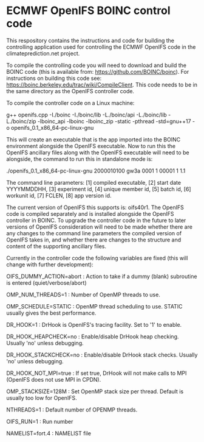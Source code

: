 # ECMWF OpenIFS BOINC control code

This respository contains the instructions and code for building the controlling application used for controlling the ECMWF OpenIFS code in the climateprediction.net project.

To compile the controlling code you will need to download and build the BOINC code (this is available from: https://github.com/BOINC/boinc). For instructions on building this code see: https://boinc.berkeley.edu/trac/wiki/CompileClient. This code needs to be in the same directory as the OpenIFS controller code.

To compile the controller code on a Linux machine:

g++ openifs.cpp -I./boinc -I./boinc/lib -L./boinc/api -L./boinc/lib -L./boinc/zip -lboinc_api -lboinc -lboinc_zip -static -pthread -std=gnu++17 -o openifs_0.1_x86_64-pc-linux-gnu

This will create an executable that is the app imported into the BOINC environment alongside the OpenIFS executable. Now to run this the OpenIFS ancillary files along with the OpenIFS executable will need to be alongside, the command to run this in standalone mode is:

./openifs_0.1_x86_64-pc-linux-gnu 2000010100 gw3a 0001 1 00001 1 1.1

The command line parameters: [1] compiled executable, [2] start date YYYYMMDDHH, [3] experiment id, [4] unique member id, [5] batch id, [6] workunit id, [7] FCLEN, [8] app version id.

The current version of OpenIFS this supports is: oifs40r1. The OpenIFS code is compiled separately and is installed alongside the OpenIFS controller in BOINC. To upgrade the controller code in the future to later versions of OpenIFS consideration will need to be made whether there are any changes to the command line parameters the compiled version of OpenIFS takes in, and whether there are changes to the structure and content of the supporting ancillary files.

Currently in the controller code the following variables are fixed (this will change with further development):

OIFS_DUMMY_ACTION=abort    : Action to take if a dummy (blank) subroutine is entered (quiet/verbose/abort)

OMP_NUM_THREADS=1          : Number of OpenMP threads to use.

OMP_SCHEDULE=STATIC        : OpenMP thread scheduling to use. STATIC usually gives the best performance.

DR_HOOK=1                  : DrHook is OpenIFS's tracing facility. Set to '1' to enable.

DR_HOOK_HEAPCHECK=no       : Enable/disable DrHook heap checking. Usually 'no' unless debugging.

DR_HOOK_STACKCHECK=no      : Enable/disable DrHook stack checks. Usually 'no' unless debugging.

DR_HOOK_NOT_MPI=true       : If set true, DrHook will not make calls to MPI (OpenIFS does not use MPI in CPDN).

OMP_STACKSIZE=128M         : Set OpenMP stack size per thread. Default is usually too low for OpenIFS.

NTHREADS=1                 : Default number of OPENMP threads.

OIFS_RUN=1                 : Run number

NAMELIST=fort.4            : NAMELIST file
